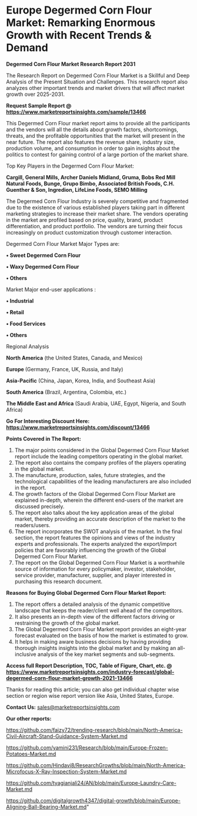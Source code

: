 # Europe Degermed Corn Flour Market: Remarking Enormous Growth with Recent Trends & Demand

<strong>Degermed Corn Flour Market Research Report 2031</strong>

The Research Report on Degermed Corn Flour Market is a Skillful and Deep Analysis of the Present Situation and Challenges. This research report also analyzes other important trends and market drivers that will affect market growth over 2025-2031.

<strong>Request Sample Report @ <a href=https://www.marketreportsinsights.com/sample/13466>https://www.marketreportsinsights.com/sample/13466</a></strong>

This Degermed Corn Flour market report aims to provide all the participants and the vendors will all the details about growth factors, shortcomings, threats, and the profitable opportunities that the market will present in the near future. The report also features the revenue share, industry size, production volume, and consumption in order to gain insights about the politics to contest for gaining control of a large portion of the market share.

Top Key Players in the Degermed Corn Flour Market:

<strong>Cargill, General Mills, Archer Daniels Midland, Gruma, Bobs Red Mill Natural Foods, Bunge, Grupo Bimbo, Associated British Foods, C.H. Guenther & Son, Ingredion, LifeLine Foods, SEMO Milling</strong>

The Degermed Corn Flour Industry is severely competitive and fragmented due to the existence of various established players taking part in different marketing strategies to increase their market share. The vendors operating in the market are profiled based on price, quality, brand, product differentiation, and product portfolio. The vendors are turning their focus increasingly on product customization through customer interaction.

Degermed Corn Flour Market Major Types are:

<strong>• Sweet Degermed Corn Flour

• Waxy Degermed Corn Flour

• Others</strong>

Market Major end-user applications :

<strong>• Industrial

• Retail

• Food Services

• Others</strong>

Regional Analysis

</u><strong><b>North America</b></strong> (the United States, Canada, and Mexico)

<strong><b>Europe </b></strong>(Germany, France, UK, Russia, and Italy)

<strong><b>Asia-Pacific</b></strong> (China, Japan, Korea, India, and Southeast Asia)

<strong><b>South America</b></strong> (Brazil, Argentina, Colombia, etc.)

<strong><b>The Middle East and Africa</b></strong> (Saudi Arabia, UAE, Egypt, Nigeria, and South Africa)

<strong>Go For Interesting Discount Here: <a href=https://www.marketreportsinsights.com/discount/13466>https://www.marketreportsinsights.com/discount/13466</a></strong>

<strong>Points Covered in The Report:</strong>
<ol>
  <li>The major points considered in the Global Degermed Corn Flour Market report include the leading competitors operating in the global market.</li>
  <li>The report also contains the company profiles of the players operating in the global market.</li>
  <li>The manufacture, production, sales, future strategies, and the technological capabilities of the leading manufacturers are also included in the report.</li>
  <li>The growth factors of the Global Degermed Corn Flour Market are explained in-depth, wherein the different end-users of the market are discussed precisely.</li>
  <li>The report also talks about the key application areas of the global market, thereby providing an accurate description of the market to the readers/users.</li>
  <li>The report incorporates the SWOT analysis of the market. In the final section, the report features the opinions and views of the industry experts and professionals. The experts analyzed the export/import policies that are favorably influencing the growth of the Global Degermed Corn Flour Market.</li>
  <li>The report on the Global Degermed Corn Flour Market is a worthwhile source of information for every policymaker, investor, stakeholder, service provider, manufacturer, supplier, and player interested in purchasing this research document.</li>
</ol>
<strong>Reasons for Buying Global Degermed Corn Flour Market Report:</strong>

<ol>
  <li>The report offers a detailed analysis of the dynamic competitive landscape that keeps the reader/client well ahead of the competitors.</li>
  <li>It also presents an in-depth view of the different factors driving or restraining the growth of the global market.</li>
  <li>The Global Degermed Corn Flour Market report provides an eight-year forecast evaluated on the basis of how the market is estimated to grow.</li>
  <li>It helps in making aware business decisions by having providing thorough insights insights into the global market and by making an all-inclusive analysis of the key market segments and sub-segments.</li>
</ol>
<strong>Access full Report Description, TOC, Table of Figure, Chart, etc. @ <a href=https://www.marketreportsinsights.com/industry-forecast/global-degermed-corn-flour-market-growth-2021-13466>https://www.marketreportsinsights.com/industry-forecast/global-degermed-corn-flour-market-growth-2021-13466</a></strong>


Thanks for reading this article; you can also get individual chapter wise section or region wise report version like Asia, United States, Europe.

<strong>Contact Us:</strong>
sales@marketreportsinsights.com

<strong>Our other reports:</strong>

<a href=https://github.com/faizy72/trending-research/blob/main/North-America-Civil-Aircraft-Stand-Guidance-System-Market.md>https://github.com/faizy72/trending-research/blob/main/North-America-Civil-Aircraft-Stand-Guidance-System-Market.md</a>

<a href=https://github.com/yamini231/Research/blob/main/Europe-Frozen-Potatoes-Market.md>https://github.com/yamini231/Research/blob/main/Europe-Frozen-Potatoes-Market.md</a>

<a href=https://github.com/Hindavi8/ResearchGrowths/blob/main/North-America-Microfocus-X-Ray-Inspection-System-Market.md>https://github.com/Hindavi8/ResearchGrowths/blob/main/North-America-Microfocus-X-Ray-Inspection-System-Market.md</a>

<a href=https://github.com/tyagianjali24/AN/blob/main/Europe-Laundry-Care-Market.md>https://github.com/tyagianjali24/AN/blob/main/Europe-Laundry-Care-Market.md</a>

<a href=https://github.com/digitalgrowth4347/digital-growth/blob/main/Europe-Aligning-Ball-Bearing-Market.md>https://github.com/digitalgrowth4347/digital-growth/blob/main/Europe-Aligning-Ball-Bearing-Market.md</a>"
